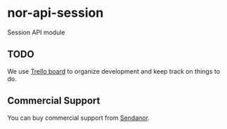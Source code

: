 nor-api-session
===============

Session API module

TODO
----

We use [Trello board](//trello.com/b/Tka7d7Se/nor-api-session) to organize development and keep track on things to do.

Commercial Support
------------------

You can buy commercial support from [Sendanor](http://sendanor.com/software).
